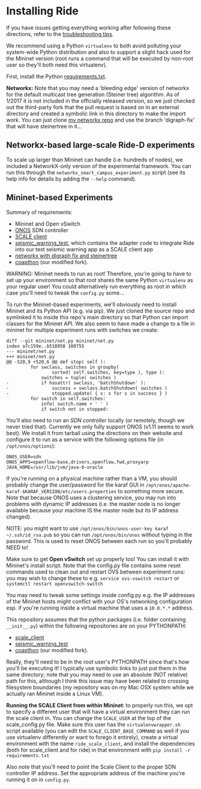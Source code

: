 # Installing Ride

If you have issues getting everything working after following these directions, refer to the [troubleshooting tips](TROUBLESHOOTING.md).

We recommend using a Python `virtualenv` to both avoid polluting your system-wide Python distribution and also to support a slight hack used for the Mininet version (root runs a command that will be executed by non-root user so they'll both need this virtualenv).

First, install the Python [requirements.txt](requirements.txt).

**Networkx:** Note that you may need a 'bleeding edge' version of networkx for the default multicast tree generation (Steiner tree) algorithm.
  As of 1/2017 it is not included in the officially released version, so we just checked out
   the third-party fork that the pull request is based on in an external directory and
   created a symbolic link in this directory to make the import work.
You can just clone [my networkx repo](https://github.com/KyleBenson/networkx/tree/digraph_fix) and use the branch 'digraph-fix' that will have steinertree in it...

## Networkx-based large-scale Ride-D experiments

To scale up larger than Mininet can handle (i.e. hundreds of nodes), we included a NetworkX-only version of the experimental framework.
You can run this through the `networkx_smart_campus_experiment.py` script (see its help info for details by adding the `--help` command).

## Mininet-based Experiments

Summary of requirements:
* Mininet and Open vSwitch
* [ONOS](https://wiki.onosproject.org/display/ONOS/Installing+and+running+ONOS) SDN controller
* [SCALE client](https://github.com/KyleBenson/scale_client)
* [seismic_warning_test](https://github.com/KyleBenson/seismic_warning_test), which contains the adapter code to integrate Ride into our test seismic warning app as a SCALE client app
* [networkx with digraph fix and steinertree](https://github.com/KyleBenson/networkx/tree/digraph_fix)
* [coapthon](https://github.com/KyleBenson/CoAPthon.git) (our modified fork).

WARNING: Mininet needs to run as root!  Therefore, you're going to have to set up your environment so that root shares the same Python `virtualenv` as your regular user!  You could alternatively run everything as root in which case you'll need to tweak the `config.py` some...

To run the Mininet-based experiments, we'll obviously need to install Mininet and its Python API (e.g. via pip).  We just cloned the source repo and symlinked it to inside this repo's main directory so that Python can import classes for the Mininet API.
We also seem to have made a change to a file in mininet for multiple experiment runs with switches we create:
```
diff --git mininet/net.py mininet/net.py
index a7c159e..b518958 100755
--- mininet/net.py
+++ mininet/net.py
@@ -520,9 +520,6 @@ def stop( self ):
         for swclass, switches in groupby(
                 sorted( self.switches, key=type ), type ):
             switches = tuple( switches )
-            if hasattr( swclass, 'batchShutdown' ):
-                success = swclass.batchShutdown( switches )
-                stopped.update( { s: s for s in success } )
         for switch in self.switches:
             info( switch.name + ' ' )
             if switch not in stopped:
```

You'll also need to run an *SDN controller* locally (or remotely, though we never tried that).
Currently we only fully support ONOS (v1.11 seems to work best).  We install it from tarball using the directions on their website and configure it to run as a service with the following options file (in `/opt/onos/options`):
```
ONOS_USER=sdn
ONOS_APPS=openflow-base,drivers,openflow,fwd,proxyarp
JAVA_HOME=/usr/lib/jvm/java-8-oracle
```
If you're running on a physical machine rather than a VM, you should probably change the user/password for the karaf GUI in `/opt/onos/apache-karaf-$KARAF_VERSION/etc/users.properties` to something more secure.
Note that because ONOS uses a clustering service, you may run into problems with dynamic IP addresses (i.e. the master node is no longer available because your machine IS the master node but its IP address changed).

NOTE: you might want to use `/opt/onos/bin/onos-user-key karaf ~/.ssh/id_rsa.pub` so you can run `/opt/onos/bin/onos` without typing in the password.  This is used to reset ONOS between each run so you'll probably NEED to!


Make sure to get **Open vSwitch** set up properly too!  You can install it with Mininet's install script.
Note that the config.py file contains some reset commands used to clean out and restart OVS between experiment runs: you may wish to change these to e.g. `service ovs-vswitch restart` or `systemctl restart openvswitch-switch`

You may need to tweak some settings inside config.py e.g. the IP addresses of the Mininet hosts might conflict with your OS's networking configuration esp. if you're running inside a virtual machine that uses a `10.0.*.*` address.

This repository assumes that the python packages (i.e. folder containing `__init__.py`) within the following repositories are on your PYTHONPATH:
* [scale_client](https://github.com/KyleBenson/scale_client)
* [seismic_warning_test](https://github.com/KyleBenson/seismic_warning_test)
* [coapthon](https://github.com/KyleBenson/CoAPthon.git) (our modified fork).
  
Really, they'll need to be in the *root* user's PYTHONPATH since that's how you'll be executing it!
I typically use symbolic links to just put them in the same directory; note that you may need to use an absolute (NOT relative) path for this, although I think this issue may have been related to crossing filesystem boundaries (my repository was on my Mac OSX system while we actually ran Mininet inside a Linux VM).
   
**Running the SCALE Client from within Mininet**: to properly run this, we opt to specify a different user that will have a virtual environment they can run the scale client in.  You can change the `SCALE_USER` at the top of the scale_config.py file. Make sure this user has the `virtualenvwrapper.sh` script available (you can edit the `SCALE_CLIENT_BASE_COMMAND` as well if you use virtualenv differently or want to forego it entirely), create a virtual environment with the name `ride_scale_client`, and install the dependencies (both for scale_client and for ride) in that environment with `pip install -r requirements.txt`

Also note that you'll need to point the Scale Client to the proper SDN controller IP address.  Set the appropriate address of the machine you're running it on in `config.py`.

